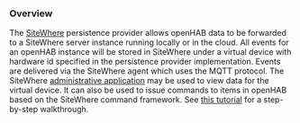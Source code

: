 ### Overview
The [SiteWhere](http://www.sitewhere.org/) persistence provider allows openHAB data to be forwarded to a SiteWhere
server instance running locally or in the cloud. All events for an openHAB instance will be stored in SiteWhere
under a virtual device with hardware id specified in the persistence provider implementation. Events are
delivered via the SiteWhere agent which uses the MQTT protocol. The SiteWhere 
[administrative application](http://documentation.sitewhere.org/userguide/adminui/adminui.html) may be 
used to view data for the virtual device. It can also be used to issue commands to items in openHAB based
on the SiteWhere command framework. See [this tutorial](http://documentation.sitewhere.org/integration/openhab.html) 
for a step-by-step walkthrough.